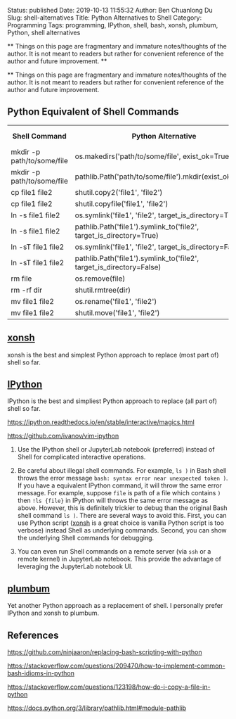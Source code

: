 Status: published
Date: 2019-10-13 11:55:32
Author: Ben Chuanlong Du
Slug: shell-alternatives
Title: Python Alternatives to Shell
Category: Programming
Tags: programming, IPython, shell, bash, xonsh, plumbum, Python, shell alternatives

**
Things on this page are fragmentary and immature notes/thoughts of the author.
It is not meant to readers but rather for convenient reference of the author and future improvement.
**


**
Things on this page are
fragmentary and immature notes/thoughts of the author.
It is not meant to readers
but rather for convenient reference of the author and future improvement.


## Python Equivalent of Shell Commands

<table style="width:100%">
  <tr>
    <th> Shell Command </th>
    <th> Python Alternative </th>
    <th> IPython Alternative </th>
    <th> Python xonsh Alternative </th>
  </tr>
  <tr>
    <td> mkdir -p path/to/some/file </td>
    <td> os.makedirs('path/to/some/file', exist_ok=True) </td>
    <td> !mkdir -p path/to/some/file </td>
    <td> mkdir -p path/to/some/file </td>
  </tr>
  <tr>
    <td> mkdir -p path/to/some/file </td>
    <td> pathlib.Path('path/to/some/file').mkdir(exist_ok=True) </td>
    <td> !mkdir -p path/to/some/file </td>
    <td> mkdir -p path/to/some/file </td>
  </tr>
  <tr>
    <td> cp file1 file2 </td>
    <td> shutil.copy2('file1', 'file2') </td>
    <td> !cp file1 file2 </td>
    <td> cp file1 file2 </td>
  </tr>
  <tr>
    <td> cp file1 file2 </td>
    <td> shutil.copyfile('file1', 'file2') </td>
    <td> !cp file1 file2 </td>
    <td> cp file1 file2 </td>
  </tr>
  <tr>
    <td> ln -s file1 file2 </td>
    <td> os.symlink('file1', 'file2', target_is_directory=True) </td>
    <td> !ln -s file1 file2 </td>
    <td> ln -s file1 file2 </td>
  </tr>
  <tr>
    <td> ln -s file1 file2 </td>
    <td> pathlib.Path('file1').symlink_to('file2', target_is_directory=True) </td>
    <td> !ln -s file1 file2 </td>
    <td> ln -s file1 file2 </td>
  </tr>
  <tr>
    <td> ln -sT file1 file2 </td>
    <td> os.symlink('file1', 'file2', target_is_directory=False) </td>
    <td> !ln -sT file1 file2 </td>
    <td> ln -sT file1 file2 </td>
  </tr>
  <tr>
    <td> ln -sT file1 file2 </td>
    <td> pathlib.Path('file1').symlink_to('file2', target_is_directory=False) </td>
    <td> !ln -sT file1 file2 </td>
    <td> ln -sT file1 file2 </td>
  </tr>
  <tr>
    <td> rm file </td>
    <td> os.remove(file) </td>
    <td> !rm file </td>
    <td> rm file </td>
  </tr>
  <tr>
    <td> rm -rf dir </td>
    <td> shutil.rmtree(dir) </td>
    <td> !rm -rf dir </td>
    <td> rm -rf dir </td>
  </tr>
  <tr>
    <td> mv file1 file2 </td>
    <td> os.rename('file1', 'file2') </td>
    <td> !mv file1 file2 </td>
    <td> mv file1 file2 </td>
  </tr>
  <tr>
    <td> mv file1 file2 </td>
    <td> shutil.move('file1', 'file2') </td>
    <td> !mv file1 file2 </td>
    <td> mv file1 file2 </td>
  </tr>
</table>

## [xonsh](https://github.com/xonsh/xonsh)

xonsh is the best and simplest Python approach to replace (most part of) shell so far.

## [IPython](https://github.com/ipython/ipython)

IPython is the best and simpliest Python approach to replace (all part of) shell so far.

https://ipython.readthedocs.io/en/stable/interactive/magics.html

https://github.com/ivanov/vim-ipython

1. Use the IPython shell or JupyterLab notebook (preferred) instead of Shell for complicated interactive operations.

2. Be careful about illegal shell commands.
    For example,
    `ls )` in Bash shell throws the error message `bash: syntax error near unexpected token )`.
    If you have a equivalent IPython command,
    it will throw the same error message.
    For example,
    suppose `file` is path of a file which contains `)`
    then `!ls {file}` in IPython will throws the same error message as above.
    However,
    this is definitely trickier to debug than the original Bash shell command `ls )`.
    There are several ways to avoid this.
    First,
    you can use Python script
    ([xonsh](https://github.com/xonsh/xonsh) is a great choice is vanilla Python script is too verbose)
    instead Shell as underlying commands.
    Second,
    you can show the underlying Shell commands for debugging.

3. You can even run Shell commands on a remote server (via `ssh` or a remote kernel) in JupyterLab notebook.
    This provide the advantage of leveraging the JupyterLab notebook UI.


## [plumbum](https://github.com/tomerfiliba/plumbum)

Yet another Python approach as a replacement of shell.
I personally prefer IPython and xonsh to plumbum.



## References

https://github.com/ninjaaron/replacing-bash-scripting-with-python

https://stackoverflow.com/questions/209470/how-to-implement-common-bash-idioms-in-python

https://stackoverflow.com/questions/123198/how-do-i-copy-a-file-in-python

https://docs.python.org/3/library/pathlib.html#module-pathlib